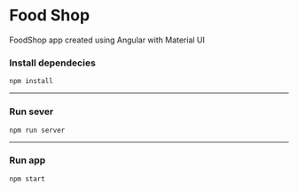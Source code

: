 
# Food Shop

FoodShop app created using Angular with Material UI

### Install dependecies
`npm install`

---

### Run sever
`npm run server`

---

### Run app
`npm start`
